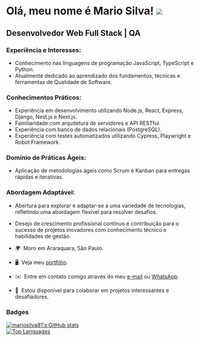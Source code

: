 # Olá, meu nome é Mario Silva! ![](https://user-images.githubusercontent.com/18350557/176309783-0785949b-9127-417c-8b55-ab5a4333674e.gif) 

## Desenvolvedor Web Full Stack | QA

### Experiência e Interesses:
- Conhecimento nas linguagens de programação JavaScript, TypeScript e Python.
- Atualmente dedicado ao aprendizado dos fundamentos, técnicas e ferramentas de Qualidade de Software.

### Conhecimentos Práticos:
- Experiência em desenvolvimento utilizando Node.js, React, Express, Django, Nest.js e Next.js.
- Familiaridade com arquitetura de servidores e API RESTful.
- Experiência com banco de dados relacionais (PostgreSQL).
- Experiência com testes automatizados utilizando Cypress, Playwright e Robot Framework.

### Domínio de Práticas Ágeis:
- Aplicação de metodologias ágeis como Scrum e Kanban para entregas rápidas e iterativas.

### Abordagem Adaptável:
- Abertura para explorar e adaptar-se a uma variedade de tecnologias, refletindo uma abordagem flexível para resolver desafios.
- Desejo de crescimento profissional contínuo e contribuição para o sucesso de projetos inovadores com conhecimento técnico e habilidades de gestão.


- 🌍  Moro em Araraquara, São Paulo.
- 🖥️  Veja meu [portfólio](http://mariosilva.vercel.app).
- ✉️  Entre em contato comigo através do meu [e-mail](mailto:mariosilva.81@icloud.com) ou [WhatsApp](https://wa.me/5516997654818).
- 🤝  Estou disponível para colaborar em projetos interessantes e desafiadores.

### Badges

<a href="http://www.github.com/mariosilva81"><img src="https://github-readme-stats.vercel.app/api?username=mariosilva81&show_icons=true&hide=&count_private=true&title_color=0891b2&text_color=ffffff&icon_color=0891b2&bg_color=1c1917&hide_border=true&show_icons=true" alt="mariosilva81's GitHub stats" /></a>
<br>
<a href="https://github.com/mariosilva81" align="left"><img src="https://github-readme-stats.vercel.app/api/top-langs/?username=mariosilva81&langs_count=10&title_color=0891b2&text_color=ffffff&icon_color=0891b2&bg_color=1c1917&hide_border=true&locale=en&custom_title=Top%20%Languages" alt="Top Languages" /></a>
